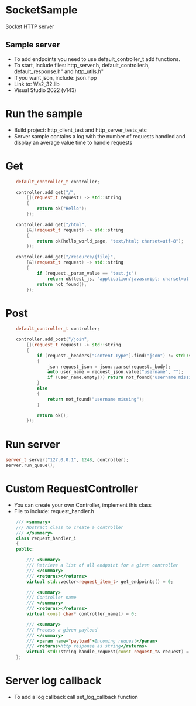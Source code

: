 # SocketSample
Socket HTTP server

## Sample server
* To add endpoints you need to use default_controller_t add functions.
* To start, include files: http_server.h, default_controller.h, default_response.h" and http_utils.h"
* If you want json, include: json.hpp
* Link to: Ws2_32.lib
* Visual Studio 2022 (v143)

# Run the sample
* Build project: http_client_test and http_server_tests_etc
* Server sample contains a log with the number of requests handled and display an average value time to handle requests

# Get
```c++
	default_controller_t controller;

	controller.add_get("/",
		[](request_t request) -> std::string
		{
			return ok("Hello");
		});

	controller.add_get("/html",
		[&](request_t request) -> std::string
		{
			return ok(hello_world_page, "text/html; charset=utf-8");
		});

	controller.add_get("/resource/{file}",
		[&](request_t request) -> std::string
		{
			if (request._param_value == "test.js")
				return ok(test_js, "application/javascript; charset=utf-8");
			return not_found();
		});
```

# Post
```c++
	default_controller_t controller;

	controller.add_post("/join",
		[](request_t request) -> std::string
		{
			if (request._headers["Content-Type"].find("json") != std::string::npos)
			{
				json request_json = json::parse(request._body);
				auto user_name = request_json.value("username", "");
				if (user_name.empty()) return not_found("username missing");
			}
			else
			{
				return not_found("username missing");
			}

			return ok();
		});
```

# Run server
```c++
server_t server("127.0.0.1", 1248, controller);
server.run_queue();
```

# Custom RequestController
* You can create your own Controller, implement this class
* File to include: request_handler.h
```c++
	/// <summary>
	/// Abstract class to create a controller
	/// </summary>
	class request_handler_i
	{
	public:

		/// <summary>
		/// Retrieve a list of all endpoint for a given controller
		/// </summary>
		/// <returns></returns>
		virtual std::vector<request_item_t> get_endpoints() = 0;

		/// <summary>
		/// Controller name
		/// </summary>
		/// <returns></returns>
		virtual const char* controller_name() = 0;

		/// <summary>
		/// Process a given payload
		/// </summary>
		/// <param name="payload">Incoming request</param>
		/// <returns>http response as string</returns>
		virtual std::string handle_request(const request_t& request) = 0;
	};
```
# Server log callback
* To add a log callback call set_log_callback function